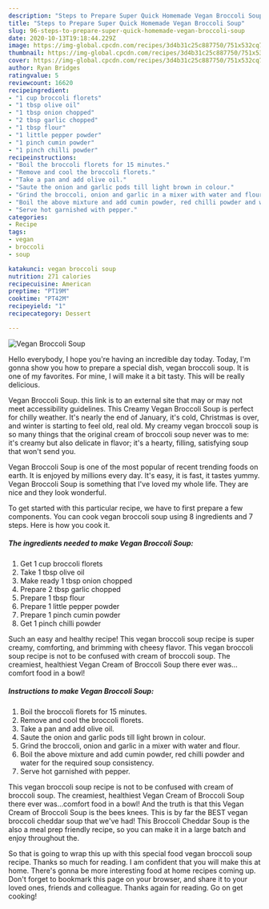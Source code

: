 ```yaml
---
description: "Steps to Prepare Super Quick Homemade Vegan Broccoli Soup"
title: "Steps to Prepare Super Quick Homemade Vegan Broccoli Soup"
slug: 96-steps-to-prepare-super-quick-homemade-vegan-broccoli-soup
date: 2020-10-13T19:18:44.229Z
image: https://img-global.cpcdn.com/recipes/3d4b31c25c887750/751x532cq70/vegan-broccoli-soup-recipe-main-photo.jpg
thumbnail: https://img-global.cpcdn.com/recipes/3d4b31c25c887750/751x532cq70/vegan-broccoli-soup-recipe-main-photo.jpg
cover: https://img-global.cpcdn.com/recipes/3d4b31c25c887750/751x532cq70/vegan-broccoli-soup-recipe-main-photo.jpg
author: Ryan Bridges
ratingvalue: 5
reviewcount: 16620
recipeingredient:
- "1 cup broccoli florets"
- "1 tbsp olive oil"
- "1 tbsp onion chopped"
- "2 tbsp garlic chopped"
- "1 tbsp flour"
- "1 little pepper powder"
- "1 pinch cumin powder"
- "1 pinch chilli powder"
recipeinstructions:
- "Boil the broccoli florets for 15 minutes."
- "Remove and cool the broccoli florets."
- "Take a pan and add olive oil."
- "Saute the onion and garlic pods till light brown in colour."
- "Grind the broccoli, onion and garlic in a mixer with water and flour."
- "Boil the above mixture and add cumin powder, red chilli powder and water for the required soup consistency."
- "Serve hot garnished with pepper."
categories:
- Recipe
tags:
- vegan
- broccoli
- soup

katakunci: vegan broccoli soup 
nutrition: 271 calories
recipecuisine: American
preptime: "PT19M"
cooktime: "PT42M"
recipeyield: "1"
recipecategory: Dessert

---
```



![Vegan Broccoli Soup](https://img-global.cpcdn.com/recipes/3d4b31c25c887750/751x532cq70/vegan-broccoli-soup-recipe-main-photo.jpg)

Hello everybody, I hope you're having an incredible day today. Today, I'm gonna show you how to prepare a special dish, vegan broccoli soup. It is one of my favorites. For mine, I will make it a bit tasty. This will be really delicious.

Vegan Broccoli Soup. this link is to an external site that may or may not meet accessibility guidelines. This Creamy Vegan Broccoli Soup is perfect for chilly weather. It&#39;s nearly the end of January, it&#39;s cold, Christmas is over, and winter is starting to feel old, real old. My creamy vegan broccoli soup is so many things that the original cream of broccoli soup never was to me: it&#39;s creamy but also delicate in flavor; it&#39;s a hearty, filling, satisfying soup that won&#39;t send you.

Vegan Broccoli Soup is one of the most popular of recent trending foods on earth. It is enjoyed by millions every day. It's easy, it is fast, it tastes yummy. Vegan Broccoli Soup is something that I've loved my whole life. They are nice and they look wonderful.


To get started with this particular recipe, we have to first prepare a few components. You can cook vegan broccoli soup using 8 ingredients and 7 steps. Here is how you cook it.

<!--inarticleads1-->

##### The ingredients needed to make Vegan Broccoli Soup:

1. Get 1 cup broccoli florets
1. Take 1 tbsp olive oil
1. Make ready 1 tbsp onion chopped
1. Prepare 2 tbsp garlic chopped
1. Prepare 1 tbsp flour
1. Prepare 1 little pepper powder
1. Prepare 1 pinch cumin powder
1. Get 1 pinch chilli powder


Such an easy and healthy recipe! This vegan broccoli soup recipe is super creamy, comforting, and brimming with cheesy flavor. This vegan broccoli soup recipe is not to be confused with cream of broccoli soup. The creamiest, healthiest Vegan Cream of Broccoli Soup there ever was…comfort food in a bowl! 

<!--inarticleads2-->

##### Instructions to make Vegan Broccoli Soup:

1. Boil the broccoli florets for 15 minutes.
1. Remove and cool the broccoli florets.
1. Take a pan and add olive oil.
1. Saute the onion and garlic pods till light brown in colour.
1. Grind the broccoli, onion and garlic in a mixer with water and flour.
1. Boil the above mixture and add cumin powder, red chilli powder and water for the required soup consistency.
1. Serve hot garnished with pepper.


This vegan broccoli soup recipe is not to be confused with cream of broccoli soup. The creamiest, healthiest Vegan Cream of Broccoli Soup there ever was…comfort food in a bowl! And the truth is that this Vegan Cream of Broccoli Soup is the bees knees. This is by far the BEST vegan broccoli cheddar soup that we&#39;ve had! This Broccoli Cheddar Soup is the also a meal prep friendly recipe, so you can make it in a large batch and enjoy throughout the. 

So that is going to wrap this up with this special food vegan broccoli soup recipe. Thanks so much for reading. I am confident that you will make this at home. There's gonna be more interesting food at home recipes coming up. Don't forget to bookmark this page on your browser, and share it to your loved ones, friends and colleague. Thanks again for reading. Go on get cooking!
